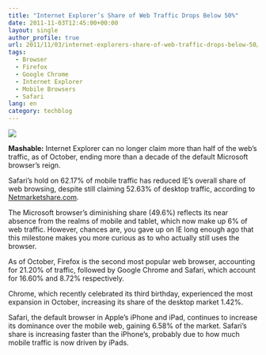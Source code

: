 ```yaml
---
title: "Internet Explorer’s Share of Web Traffic Drops Below 50%"
date: 2011-11-03T12:45:00+00:00
layout: single
author_profile: true
url: 2011/11/03/internet-explorers-share-of-web-traffic-drops-below-50/
tags:
  - Browser
  - Firefox
  - Google Chrome
  - Internet Explorer
  - Mobile Browsers
  - Safari
lang: en
category: techblog
---
```

<div dir="ltr" trbidi="on">
  </p> 
  
  <div>
    <a href="http://2.bp.blogspot.com/-v9tVwL3HWIc/TrKFSa0AV7I/AAAAAAAAEN0/lN0nVQ4FpKQ/s1600/internet-explorer-chart-360.jpg" imageanchor="1"><img border="0" src="http://2.bp.blogspot.com/-v9tVwL3HWIc/TrKFSa0AV7I/AAAAAAAAEN0/lN0nVQ4FpKQ/s1600/internet-explorer-chart-360.jpg" /></a>
  </div>
  
  <p>
    <b>Mashable:</b> Internet Explorer can no longer claim more than half of the web’s traffic, as of October, ending more than a decade of the default Microsoft browser’s reign.
  </p>
  
  <p>
    Safari’s hold on 62.17% of mobile traffic has reduced IE’s overall share of web browsing, despite still claiming 52.63% of desktop traffic, according to <a href="http://www.netmarketshare.com/" target="_blank">Netmarketshare.com</a>.
  </p>
  
  <p>
    The Microsoft browser’s diminishing share (49.6%) reflects its near absence from the realms of mobile and tablet, which now make up 6% of web traffic. However, chances are, you gave up on IE long enough ago that this milestone makes you more curious as to who actually still uses the browser.
  </p>
  
  <p>
    As of October, Firefox is the second most popular web browser, accounting for 21.20% of traffic, followed by Google Chrome and Safari, which account for 16.60% and 8.72% respectively.
  </p>
  
  <p>
    Chrome, which recently celebrated its third birthday, experienced the most expansion in October, increasing its share of the desktop market 1.42%.
  </p>
  
  <p>
    Safari, the default browser in Apple’s iPhone and iPad, continues to increase its dominance over the mobile web, gaining 6.58% of the market. Safari’s share is increasing faster than the iPhone’s, probably due to how much mobile traffic is now driven by iPads.
  </p>
</div>
